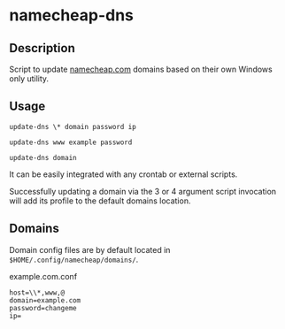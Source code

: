 # namecheap-dns

## Description

Script to update [namecheap.com](https://namecheap.com) domains based on their own Windows only utility.

## Usage

`update-dns \* domain password ip`

`update-dns www example password`

`update-dns domain`

It can be easily integrated with any crontab or external scripts.

Successfully updating a domain via the 3 or 4 argument script invocation will add its profile to the default domains location.

## Domains

Domain config files are by default located in `$HOME/.config/namecheap/domains/`.

example.com.conf 
```
host=\\*,www,@
domain=example.com
password=changeme
ip=
```





